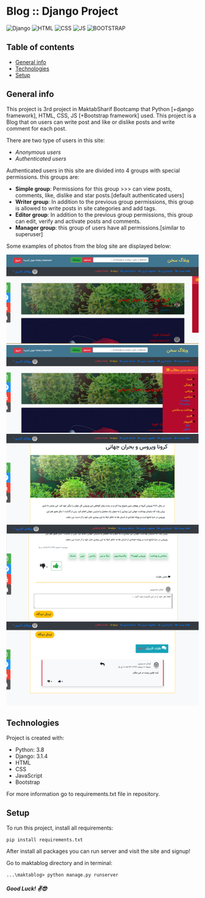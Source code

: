 
# Blog :: Django Project
![Django](https://img.shields.io/badge/django-blog-green) ![HTML](https://img.shields.io/badge/HTML-blog-red) ![CSS](https://img.shields.io/badge/CSS-blog-blue)
![JS](https://img.shields.io/badge/JS-blog-orange) ![BOOTSTRAP](https://img.shields.io/badge/Bootstrap-blog-purple)
## Table of contents
* [General info](#general-info)
* [Technologies](#technologies)
* [Setup](#setup)

## General info

This project is 3rd project in MaktabSharif Bootcamp that Python [+django framework], HTML, CSS, JS [+Bootstrap framework] used.
This project is a Blog that on users can write post and like or dislike posts and write comment for each post.

There are two type of users in this site:
* _Anonymous users_
* _Authenticated users_

Authenticated users in this site are divided into 4 groups with special permissions. this groups are:

* __Simple group__: Permissions for this group >>> can view posts, comments, like, dislike and star posts.[default authenticated users]
* __Writer group__: In addition to the previous group permissions, this group is allowed to write posts in site categories and add tags.
* __Editor group__: In addition to the previous group permissions, this group can edit, verify and activate posts and comments. 
* __Manager group__: this group of users have all permissions.[similar to superuser]


Some examples of photos from the blog site are displayed below:


<img src="maktablog/media/default/main_page.png"> <img src="maktablog/media/default/categories.png">
<img src="maktablog/media/default/post1.png"> <img src="maktablog/media/default/tagsLike.png"> <img src="maktablog/media/default/comment.png"> 

## Technologies
Project is created with:
* Python: 3.8
* Django: 3.1.4
* HTML
* CSS
* JavaScript
* Bootstrap


For more information go to requirements.txt file in repository.

	
## Setup
To run this project, install all requirements:
```
pip install requirements.txt
```
After install all packages you can run server and visit the site and signup!

Go to maktablog directory and in terminal:

```
...\maktablog> python manage.py runserver
```


##### Good Luck! :v::sunglasses:



